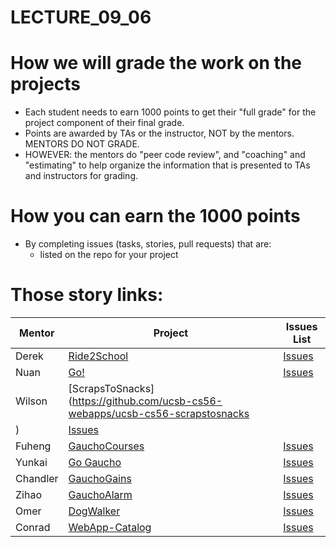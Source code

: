 # LECTURE_09_06


# How we will grade the work on the projects

* Each student needs to earn 1000 points to get their "full grade" for the project component of their final grade.
* Points are awarded by TAs or the instructor, NOT by the mentors.  MENTORS DO NOT GRADE.
* HOWEVER: the mentors do "peer code review", and "coaching" and "estimating" to help organize the information that is presented to TAs and instructors for grading.

# How you can earn the 1000 points

* By completing issues (tasks, stories, pull requests) that are:
   * listed on the repo for your project
   
   
# Those story links:

| Mentor | Project | Issues List |  
|-|-|-|
|  Derek | [Ride2School](https://github.com/ucsb-cs56-webapps/ucsb-cs56-ride2school) | [Issues](#)|
| 	Nuan	|[Go!](https://github.com/ucsb-cs56-webapps/ucsb-cs56-go)| [Issues](#)|
| Wilson | [ScrapsToSnacks](https://github.com/ucsb-cs56-webapps/ucsb-cs56-scrapstosnacks	
) | [Issues](#)|
| Fuheng | [GauchoCourses](https://github.com/ucsb-cs56-webapps/ucsb-cs56-gauchocourses) | [Issues]( )|
| Yunkai | [Go Gaucho](https://github.com/ucsb-cs56-webapps/ucsb-cs56-gogaucho) | [Issues]( )|
| Chandler | [GauchoGains](https://github.com/ucsb-cs56-webapps/ucsb-cs56-gauchogains) | [Issues]( )|
| Zihao | [GauchoAlarm](	) | [Issues]( )|
| Omer | [DogWalker](https://github.com/ucsb-cs56-webapps/ucsb-cs56-dogwalker) | [Issues](https://github.com/ucsb-cs56-webapps/ucsb-cs56-dogwalker/issues)|
| Conrad | [WebApp-Catalog](	) | [Issues]( )|





